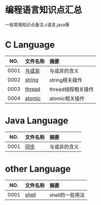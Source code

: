 # 编程语言知识点汇总

一些常用知识点备注.c语言,java等


# C Language

NO.|文件名称|摘要
:--:|:--|:--
0001| [与或非](language/0001_and_or_20221221.md) | 与或非的含义
0002| [string](language/0002_string_20221231.md) | string相关操作
0003| [thread](language/0003_thread.md) | thread线程相关操作
0004| [atomic](language/0004_atomic.md) | atomic相关操作


# Java Language

NO.|文件名称|摘要
:--:|:--|:--
0001| [同步](language/0001_java_synchronized.md) | 与或非的含义


# other Language

NO.|文件名称|摘要
:--:|:--|:--
0001| [shell](language/0001_other_shell.md) | shell的一些用法
